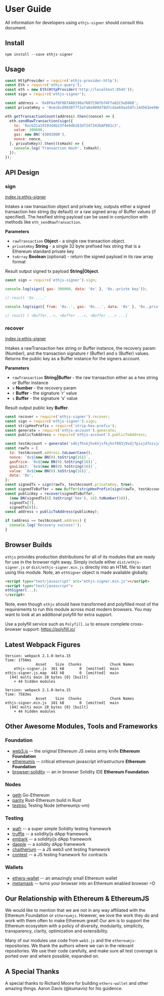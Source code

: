 # User Guide

All information for developers using `ethjs-signer` should consult this document.

## Install

```
npm install --save ethjs-signer
```

## Usage

```js
const HttpProvider = require('ethjs-provider-http');
const Eth = require('ethjs-query');
const eth = new Eth(HttpProvider('http://localhost:8545'));
const sign = require('ethjs-signer');

const address = '0x0F6af8F8D7AAD198a7607C96fb74Ffa02C5eD86B';
const privateKey = '0xecbcd9838f7f2afa6e809df8d7cdae69aa5dfc14d563ee98e97effd3f6a652f2';

eth.getTransactionCount(address).then((nonce) => {
  eth.sendRawTransaction(sign({
    to: '0xcG31a19193d4b23f4e9d6163d7247243bAF801c3',
    value: 300000,
    gas: new BN('43092000'),
    nonce: nonce,
  }, privateKey)).then((txHash) => {
    console.log('Transaction Hash', txHash);
  });
});
```

## API Design

### sign

[index.js:ethjs-signer](../../../blob/master/src/index.js "Source code on GitHub")

Intakes a raw transaction object and private key, outputs either a signed transaction hex string (by default) or a raw signed array of Buffer values (if specified). The hexified string payload can be used in conjunction with methods like `eth_sendRawTransaction`.

**Parameters**

- `rawTransaction` **Object** - a single raw transaction object.
- `privateKey` **String** - a single 32 byte prefixed hex string that is a Ethereum standard private key
- `toArray` **Boolean** (optional) - return the signed payload in its raw array format

Result output signed tx payload **String|Object**.

```js
const sign = require('ethjs-signer').sign;

console.log(sign({ gas: 300000, data: '0x' }, '0x..privte key'));

// result '0x.....'

console.log(sign({ from: '0x..', gas: '0x...', data: '0x' }, '0x..privte key', true));

// result [ <Buffer...>, <Buffer ...>, <Buffer ...> ...]
```

### recover

[index.js:ethjs-signer](../../../blob/master/src/index.js "Source code on GitHub")

Intakes a rawTransaction hex string or Buffer instance, the recovery param (Number), and the transaction signature r (Buffer) and s (Buffer) values. Returns the public key as a Buffer instance for the signers account.

**Parameters**

- `rawTransaction` **String|Buffer** - the raw transaction either as a hex string or Buffer instance
- `v` **Number** - the recovery param
- `r` **Buffer** - the signature 'r' value
- `s` **Buffer** - the signature 's' value

Result output public key **Buffer**.

```js
const recover = require('ethjs-signer').recover;
const sign = require('ethjs-signer').sign;
const stripHexPrefix = require('strip-hex-prefix');
const generate = require('ethjs-account').generate;
const publicToAddress = require('ethjs-account').publicToAddress;

const testAccount = generate('sdkjfhskjhskhjsfkjhsf093j9sdjfpisjdfoisjdfisdfsfkjhsfkjhskjfhkshdf');
const rawTx = {
  to: testAccount.address.toLowerCase(),
  nonce: `0x${new BN(0).toString(16)}`,
  gasPrice: `0x${new BN(0).toString(16)}`,
  gasLimit: `0x${new BN(0).toString(16)}`,
  value: `0x${new BN(0).toString(16)}`,
  data: '0x',
};
const signedTx = sign(rawTx, testAccount.privateKey, true);
const signedTxBuffer = new Buffer(stripHexPrefix(sign(rawTx, testAccount.privateKey)), 'hex');
const publicKey = recover(signedTxBuffer,
  (new BN(signedTx[6].toString('hex'), 16).toNumber(10)),
  signedTx[7],
  signedTx[8]);
const address = publicToAddress(publicKey);

if (address == testAccount.address) {
  console.log('Recovery success!');
}
```

## Browser Builds

`ethjs` provides production distributions for all of its modules that are ready for use in the browser right away. Simply include either `dist/ethjs-signer.js` or `dist/ethjs-signer.min.js` directly into an HTML file to start using this module. Note, an `ethSigner` object is made available globally.

```html
<script type="text/javascript" src="ethjs-signer.min.js"></script>
<script type="text/javascript">
ethSigner(...);
</script>
```

Note, even though `ethjs` should have transformed and polyfilled most of the requirements to run this module across most modern browsers. You may want to look at an additional polyfill for extra support.

Use a polyfill service such as `Polyfill.io` to ensure complete cross-browser support:
https://polyfill.io/

## Latest Webpack Figures

```
Version: webpack 2.1.0-beta.15
Time: 1756ms
              Asset    Size  Chunks             Chunk Names
    ethjs-signer.js  361 kB       0  [emitted]  main
ethjs-signer.js.map  443 kB       0  [emitted]  main
  [44] multi main 28 bytes {0} [built]
    + 44 hidden modules
                
Version: webpack 2.1.0-beta.15
Time: 7583ms
              Asset    Size  Chunks             Chunk Names
ethjs-signer.min.js  181 kB       0  [emitted]  main
  [44] multi main 28 bytes {0} [built]
    + 44 hidden modules
```

## Other Awesome Modules, Tools and Frameworks

### Foundation
 - [web3.js](https://github.com/ethereum/web3.js) -- the original Ethereum JS swiss army knife **Ethereum Foundation**
 - [ethereumjs](https://github.com/ethereumjs) -- critical ethereum javascript infrastructure **Ethereum Foundation**
 - [browser-solidity](https://ethereum.github.io/browser-solidity) -- an in browser Solidity IDE **Ethereum Foundation**

### Nodes
  - [geth](https://github.com/ethereum/go-ethereum) Go-Ethereum
  - [parity](https://github.com/ethcore/parity) Rust-Ethereum build in Rust
  - [testrpc](https://github.com/ethereumjs/testrpc) Testing Node (ethereumjs-vm)

### Testing
 - [wafr](https://github.com/silentcicero/wafr) -- a super simple Solidity testing framework
 - [truffle](https://github.com/ConsenSys/truffle) -- a solidity/js dApp framework
 - [embark](https://github.com/iurimatias/embark-framework) -- a solidity/js dApp framework
 - [dapple](https://github.com/nexusdev/dapple) -- a solidity dApp framework
 - [chaitherium](https://github.com/SafeMarket/chaithereum) -- a JS web3 unit testing framework
 - [contest](https://github.com/DigixGlobal/contest) -- a JS testing framework for contracts

### Wallets
 - [ethers-wallet](https://github.com/ethers-io/ethers-wallet) -- an amazingly small Ethereum wallet
 - [metamask](https://metamask.io/) -- turns your browser into an Ethereum enabled browser =D

## Our Relationship with Ethereum & EthereumJS

 We would like to mention that we are not in any way affiliated with the Ethereum Foundation or `ethereumjs`. However, we love the work they do and work with them often to make Ethereum great! Our aim is to support the Ethereum ecosystem with a policy of diversity, modularity, simplicity, transparency, clarity, optimization and extensibility.

 Many of our modules use code from `web3.js` and the `ethereumjs-` repositories. We thank the authors where we can in the relevant repositories. We use their code carefully, and make sure all test coverage is ported over and where possible, expanded on.

## A Special Thanks

A special thanks to Richard Moore for building `ethers-wallet` and other amazing things. Aaron Davis (@kumavis) for his guidence.
